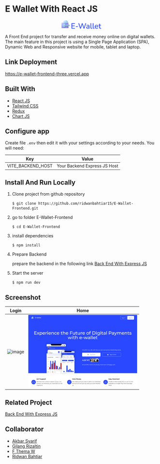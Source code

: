 # E Wallet With React JS

<p align="center">
        <img src="./src/assets/img/logo.png" width="30px" alt="logo"></img>
        <img src="./src/assets/img/e-wallet.png" width="100px" alt="logo"></img>
</p>

A Front End project for transfer and receive money online on digital wallets. The main feature in this project is using a Single Page Application (SPA), Dynamic Web and Responsive website for mobile, tablet and laptop.

## Link Deployment

https://e-wallet-frontend-three.vercel.app

## Built With

- [React JS](https://go.dev/)
- [Tailwind CSS](https://tailwindcss.com/)
- [Redux](https://redux.js.org/)
- [Chart JS](https://www.chartjs.org/)

## Configure app

Create file `.env` then edit it with your settings
according to your needs. You will need:

| Key               | Value                        |
| ----------------- | ---------------------------- |
| VITE_BACKEND_HOST | Your Backend Express JS Host |

## Install And Run Locally

1.  Clone project from github repository

        $ git clone https://github.com/ridwanbahtiar15/E-Wallet-Frontend.git

2.  go to folder E-Wallet-Frontend

        $ cd E-Wallet-Frontend

3.  install dependencies

        $ npm install

4.  Prepare Backend

    prepare the backend in the following link [Back End With Express JS](https://github.com/ridwanbahtiar15/E-Wallet)

5.  Start the server

        $ npm run dev

## Screenshot

| Login                                                                           | Home                                                                           |
| ------------------------------------------------------------------------------- | ------------------------------------------------------------------------------ |
| <img src="./src/assets/ss_ewallet/login.png" alt="image" style="width:360px;"/> | <img src="./src/assets/ss_ewallet/home.png" alt="image" style="width:360px;"/> |

## Related Project

[Back End With Express JS](https://github.com/ridwanbahtiar15/E-Wallet)

## Collaborator

- [Akbar Syarif](https://github.com/akbarsyarif)
- [Gilang Rizaltin](https://github.com/GilangRizaltin)
- [F Thema W](https://github.com/themawaras)
- [Ridwan Bahtiar](https://github.com/ridwanbahtiar15)
